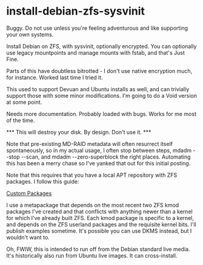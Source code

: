 # install-debian-zfs-sysvinit

Buggy. Do not use unless you're feeling adventurous and like supporting
your own systems.

Install Debian on ZFS, with sysvinit, optionally encrypted. You can
optionally use legacy mountpoints and manage mounts with fstab, and that's
Just Fine.

Parts of this have doubtless bitrotted - I don't use native encryption
much, for instance. Worked last time I tried it.

This used to support Devuan and Ubuntu installs as well, and can trivially
support those with some minor modifications. I'm going to do a Void version
at some point.

Needs more documentation. Probably loaded with bugs. Works for me most of
the time.

*** This will destroy your disk. By design. Don't use it. ***

Note that pre-existing MD-RAID metadata will often resurrect itself
spontaneously, so in my actual usage, I often stop between steps, mdadm
--stop --scan, and mdadm --zero-superblock the right places. Automating
this has been a merry chase so I've yanked that out for this initial
posting.

Note that this requires that you have a local APT repository with ZFS
packages. I follow this guide:

[Custom Packages](https://openzfs.github.io/openzfs-docs/Developer%20Resources/Custom%20Packages.html)

I use a metapackage that depends on the most recent two ZFS kmod packages
I've created and that conflicts with anything newer than a kernel for which
I've already built ZFS. Each kmod package is specific to a kernel, and
depends on the ZFS userland packages and the requisite kernel bits. I'll
publish examples sometime. It's possible you can use DKMS instead, but I
wouldn't want to.

Oh, FWIW, this is intended to run off from the Debian standard live media.
It's historically also run from Ubuntu live images. It can cross-install.
